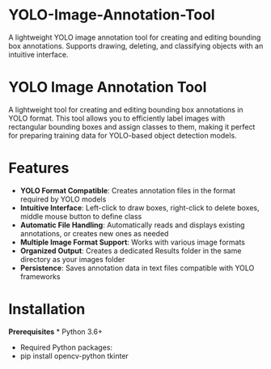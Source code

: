 # YOLO-Image-Annotation-Tool
A lightweight YOLO image annotation tool for creating and editing bounding box annotations. Supports drawing, deleting, and classifying objects with an intuitive interface.


# YOLO Image Annotation Tool
A lightweight tool for creating and editing bounding box annotations in YOLO format. This tool allows you to efficiently label images with rectangular bounding boxes and assign classes to them, making it perfect for preparing training data for YOLO-based object detection models.

# Features
* **YOLO Format Compatible**: Creates annotation files in the format required by YOLO models
* **Intuitive Interface**: Left-click to draw boxes, right-click to delete boxes, middle mouse button to define class
* **Automatic File Handling**: Automatically reads and displays existing annotations, or creates new ones as needed
* **Multiple Image Format Support**: Works with various image formats
* **Organized Output**: Creates a dedicated Results folder in the same directory as your images folder
* **Persistence**: Saves annotation data in text files compatible with YOLO frameworks

# Installation
**Prerequisites**
    * Python 3.6+
* Required Python packages:
* pip install opencv-python tkinter


